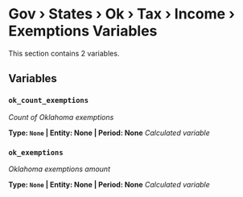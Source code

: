 # Gov › States › Ok › Tax › Income › Exemptions Variables

This section contains 2 variables.

## Variables

### `ok_count_exemptions`
*Count of Oklahoma exemptions*

**Type: `None` | Entity: None | Period: None**
*Calculated variable*

### `ok_exemptions`
*Oklahoma exemptions amount*

**Type: `None` | Entity: None | Period: None**
*Calculated variable*
